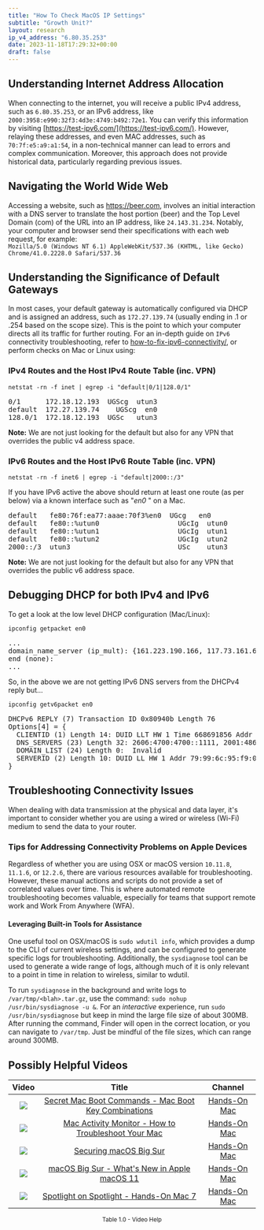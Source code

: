 ```yaml
---
title: "How To Check MacOS IP Settings"
subtitle: "Growth Unit?"
layout: research
ip_v4_address: "6.80.35.253"
date: 2023-11-18T17:29:32+00:00
draft: false
---
```


## Understanding Internet Address Allocation

When connecting to the internet, you will receive a public IPv4 address, such as ```6.80.35.253```, or an IPv6 address, like ```2000:3958:e990:32f3:4d3e:4749:b492:72e1```. You can verify this information by visiting [https://test-ipv6.com/](https://test-ipv6.com/). However, relaying these addresses, and even MAC addresses, such as ```70:7f:e5:a9:a1:54```, in a non-technical manner can lead to errors and complex communication. Moreover, this approach does not provide historical data, particularly regarding previous issues.
## Navigating the World Wide Web

Accessing a website, such as https://beer.com, involves an initial interaction with a DNS server to translate the host portion (beer) and the Top Level Domain (com) of the URL into an IP address, like ```24.143.31.234```. Notably, your computer and browser send their specifications with each web request, for example: <br>```Mozilla/5.0 (Windows NT 6.1) AppleWebKit/537.36 (KHTML, like Gecko) Chrome/41.0.2228.0 Safari/537.36```
## Understanding the Significance of Default Gateways

In most cases, your default gateway is automatically configured via DHCP and is assigned an address, such as ```172.27.139.74``` (usually ending in .1 or .254 based on the scope size). This is the point to which your computer directs all its traffic for further routing. For an in-depth guide on ```IPv6``` connectivity troubleshooting, refer to [how-to-fix-ipv6-connectivity/](/blog/how-to-fix-ipv6-connectivity/), or perform checks on Mac or Linux using:
<br>
### IPv4 Routes and the Host IPv4 Route Table (inc. VPN)
```netstat -rn -f inet | egrep -i "default|0/1|128.0/1"```

<pre>
0/1      172.18.12.193  UGScg  utun3
default  172.27.139.74    UGScg  en0
128.0/1  172.18.12.193  UGSc   utun3</pre>

**Note:** We are not just looking for the default but also for any VPN that overrides the public v4 address space.

### IPv6 Routes and the Host IPv6 Route Table (inc. VPN)
```netstat -rn -f inet6 | egrep -i "default|2000::/3"```

If you have IPv6 active the above should return at least one route (as per below) via a known interface such as "_en0_ " on a Mac. 

<pre>
default   fe80:76f:ea77:aaae:70f3%en0  UGcg   en0
default   fe80::%utun0                   UGcIg  utun0
default   fe80::%utun1                   UGcIg  utun1
default   fe80::%utun2                   UGcIg  utun2
2000::/3  utun3                          USc    utun3</pre>

**Note:** We are not just looking for the default but also for any VPN that overrides the public v6 address space.
<br>

## Debugging DHCP for both IPv4 and IPv6

To get a look at the low level DHCP configuration (Mac/Linux): 

```ipconfig getpacket en0```

<pre>
...
domain_name_server (ip_mult): {161.223.190.166, 117.73.161.66}
end (none):
...</pre>

So, in the above we are not getting IPv6 DNS servers from the DHCPv4 reply but...

```ipconfig getv6packet en0```

<pre>
DHCPv6 REPLY (7) Transaction ID 0x80940b Length 76
Options[4] = {
  CLIENTID (1) Length 14: DUID LLT HW 1 Time 668691856 Addr 70:7f:e5:a9:a1:54
  DNS_SERVERS (23) Length 32: 2606:4700:4700::1111, 2001:4860:4860::8844
  DOMAIN_LIST (24) Length 0:  Invalid
  SERVERID (2) Length 10: DUID LL HW 1 Addr 79:99:6c:95:f9:04
}</pre>




## Troubleshooting Connectivity Issues 
When dealing with data transmission at the physical and data layer, it's important to consider whether you are using a wired or wireless (Wi-Fi) medium to send the data to your router.
### Tips for Addressing Connectivity Problems on Apple Devices
Regardless of whether you are using OSX or macOS version ```10.11.8```, ```11.1.6```, or ```12.2.6```, there are various resources available for troubleshooting. However, these manual actions and scripts do not provide a set of correlated values over time. This is where automated remote troubleshooting becomes valuable, especially for teams that support remote work and Work From Anywhere (WFA).
#### Leveraging Built-in Tools for Assistance
One useful tool on OSX/macOS is ```sudo wdutil info```, which provides a dump to the CLI of current wireless settings, and can be configured to generate specific logs for troubleshooting. Additionally, the ```sysdiagnose``` tool can be used to generate a wide range of logs, although much of it is only relevant to a point in time in relation to wireless, similar to wdutil.

To run ```sysdiagnose``` in the background and write logs to ```/var/tmp/<blah>.tar.gz```, use the command: 
```sudo nohup /usr/bin/sysdiagnose -u &```. For an *interactive* experience, run ```sudo /usr/bin/sysdiagnose``` but keep in mind the large file size of about 300MB. After running the command, Finder will open in the correct location, or you can navigate to ```/var/tmp```. Just be mindful of the file sizes, which can range around 300MB.
## Possibly Helpful Videos

<link href="/plugins/lity/css/lity.min.css" rel="stylesheet">
<script src="/plugins/lity/js/lity.min.js"></script>
<div class="table1-start"></div>

|Video | Title | Channel |
| :---: | :---: | :---: |
|<a href="https://www.youtube.com/watch?v=VwNYWAxHCgM" data-lity><img src="https://i.ytimg.com/vi/VwNYWAxHCgM/default.jpg" class="img-fluid"></a>|<a href="https://www.youtube.com/watch?v=VwNYWAxHCgM" data-lity>Secret Mac Boot Commands - Mac Boot Key Combinations</a>|<a target="_blank" href="https://www.youtube.com/channel/UCg43DP8MdHVcl4rFK_delBg" >Hands-On Mac</a>|
|<a href="https://www.youtube.com/watch?v=TWzWd_DiaJ0" data-lity><img src="https://i.ytimg.com/vi/TWzWd_DiaJ0/default.jpg" class="img-fluid"></a>|<a href="https://www.youtube.com/watch?v=TWzWd_DiaJ0" data-lity>Mac Activity Monitor - How to Troubleshoot Your Mac</a>|<a target="_blank" href="https://www.youtube.com/channel/UCg43DP8MdHVcl4rFK_delBg" >Hands-On Mac</a>|
|<a href="https://www.youtube.com/watch?v=7KdhJimuhNw" data-lity><img src="https://i.ytimg.com/vi/7KdhJimuhNw/default.jpg" class="img-fluid"></a>|<a href="https://www.youtube.com/watch?v=7KdhJimuhNw" data-lity>Securing macOS Big Sur</a>|<a target="_blank" href="https://www.youtube.com/channel/UCg43DP8MdHVcl4rFK_delBg" >Hands-On Mac</a>|
|<a href="https://www.youtube.com/watch?v=JMKi6o9kaZI" data-lity><img src="https://i.ytimg.com/vi/JMKi6o9kaZI/default.jpg" class="img-fluid"></a>|<a href="https://www.youtube.com/watch?v=JMKi6o9kaZI" data-lity>macOS Big Sur - What&#39;s New in Apple macOS 11</a>|<a target="_blank" href="https://www.youtube.com/channel/UCg43DP8MdHVcl4rFK_delBg" >Hands-On Mac</a>|
|<a href="https://www.youtube.com/watch?v=RslZ4W1EPqk" data-lity><img src="https://i.ytimg.com/vi/RslZ4W1EPqk/default.jpg" class="img-fluid"></a>|<a href="https://www.youtube.com/watch?v=RslZ4W1EPqk" data-lity>Spotlight on Spotlight - Hands-On Mac 7</a>|<a target="_blank" href="https://www.youtube.com/channel/UCg43DP8MdHVcl4rFK_delBg" >Hands-On Mac</a>|

<center><small>Table 1.0 - Video Help</small></center>
 <br>
<div class="table1-end"></div>
<script type="text/javascript">
(function() {
    $('div.table1-start').nextUntil('div.table1-end', 'table').addClass('table thead-dark table-striped table-responsive rounded').attr('id', 't1');
    $('#t1').find('thead').addClass('thead-dark');
})();
</script>
